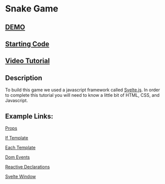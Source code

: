 # Snake Game

## [DEMO](https://phptuts.github.io/snake_game_ty/)

## [Starting Code](https://github.com/phptuts/snake_game_ty/archive/starter-code.zip)

## [Video Tutorial](https://www.youtube.com/watch?v=kMJM6VHdfcc&feature=youtu.be)

## Description

To build this game we used a javascript framework called
[Svelte.js](https://svelte.dev/). In order to complete this tutorial you will
need to know a little bit of HTML, CSS, and Javascript.

## Example Links:

[Props](https://svelte.dev/examples#declaring-props)

[If Template](https://svelte.dev/examples#if-blocks)

[Each Template](https://svelte.dev/examples#each-blocks)

[Dom Events](https://svelte.dev/examples#dom-events)

[Reactive Declarations](https://svelte.dev/examples#reactive-declarations)

[Svelte Window](https://svelte.dev/examples#svelte-window)
